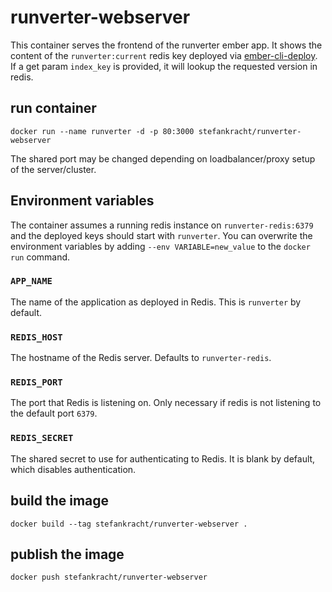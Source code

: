 # runverter-webserver

This container serves the frontend of the runverter ember app. It shows the content of the ```runverter:current``` redis key deployed via [ember-cli-deploy](https://github.com/ember-cli/ember-cli-deploy). If a get param ```index_key``` is provided, it will lookup the requested version in redis.

## run container

```shell
docker run --name runverter -d -p 80:3000 stefankracht/runverter-webserver
```

The shared port may be changed depending on loadbalancer/proxy setup of the server/cluster.

## Environment variables

The container assumes a running redis instance on ```runverter-redis:6379``` and the deployed keys should start with ```runverter```. You can overwrite the environment variables by adding ```--env VARIABLE=new_value``` to the ```docker run``` command.

### `APP_NAME`

The name of the application as deployed in Redis. This is ```runverter``` by default.

### `REDIS_HOST`

The hostname of the Redis server. Defaults to ```runverter-redis```.

### `REDIS_PORT`

The port that Redis is listening on. Only necessary if redis is not listening to the default port ```6379```.

### `REDIS_SECRET`

The shared secret to use for authenticating to Redis. It is blank by default,
which disables authentication.


## build the image 

```shell
docker build --tag stefankracht/runverter-webserver .
```

## publish the image

```shell
docker push stefankracht/runverter-webserver
```